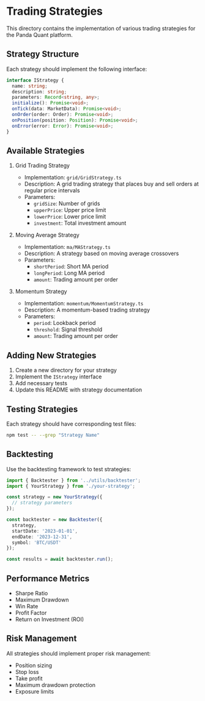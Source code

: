 # Trading Strategies

This directory contains the implementation of various trading strategies for the Panda Quant platform.

## Strategy Structure

Each strategy should implement the following interface:

```typescript
interface IStrategy {
  name: string;
  description: string;
  parameters: Record<string, any>;
  initialize(): Promise<void>;
  onTick(data: MarketData): Promise<void>;
  onOrder(order: Order): Promise<void>;
  onPosition(position: Position): Promise<void>;
  onError(error: Error): Promise<void>;
}
```

## Available Strategies

1. Grid Trading Strategy
   - Implementation: `grid/GridStrategy.ts`
   - Description: A grid trading strategy that places buy and sell orders at regular price intervals
   - Parameters:
     - `gridSize`: Number of grids
     - `upperPrice`: Upper price limit
     - `lowerPrice`: Lower price limit
     - `investment`: Total investment amount

2. Moving Average Strategy
   - Implementation: `ma/MAStrategy.ts`
   - Description: A strategy based on moving average crossovers
   - Parameters:
     - `shortPeriod`: Short MA period
     - `longPeriod`: Long MA period
     - `amount`: Trading amount per order

3. Momentum Strategy
   - Implementation: `momentum/MomentumStrategy.ts`
   - Description: A momentum-based trading strategy
   - Parameters:
     - `period`: Lookback period
     - `threshold`: Signal threshold
     - `amount`: Trading amount per order

## Adding New Strategies

1. Create a new directory for your strategy
2. Implement the `IStrategy` interface
3. Add necessary tests
4. Update this README with strategy documentation

## Testing Strategies

Each strategy should have corresponding test files:

```bash
npm test -- --grep "Strategy Name"
```

## Backtesting

Use the backtesting framework to test strategies:

```typescript
import { Backtester } from '../utils/backtester';
import { YourStrategy } from './your-strategy';

const strategy = new YourStrategy({
  // strategy parameters
});

const backtester = new Backtester({
  strategy,
  startDate: '2023-01-01',
  endDate: '2023-12-31',
  symbol: 'BTC/USDT'
});

const results = await backtester.run();
```

## Performance Metrics

- Sharpe Ratio
- Maximum Drawdown
- Win Rate
- Profit Factor
- Return on Investment (ROI)

## Risk Management

All strategies should implement proper risk management:

- Position sizing
- Stop loss
- Take profit
- Maximum drawdown protection
- Exposure limits 